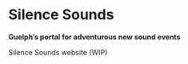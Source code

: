 Silence Sounds
==============
**Guelph’s portal for adventurous new sound events**


Silence Sounds website (WIP)
